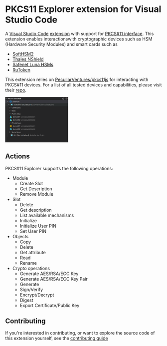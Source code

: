 # PKCS11 Explorer extension for Visual Studio Code

A [Visual Studio Code](https://code.visualstudio.com/) [extension](https://marketplace.visualstudio.com/VSCode) with support for [PKCS#11 interface](https://docs.oasis-open.org/pkcs11/pkcs11-base/v2.40/os/pkcs11-base-v2.40-os.html). This extension enables interactionswith cryptographic devices such as HSM (Hardware Security Modules) and smart cards such as
- [SoftHSM2](https://www.opendnssec.org/softhsm/)
- [Thales NShield](https://www.thales-esecurity.com/products-and-services/products-and-services/hardware-security-modules/general-purpose-hsms/nshield-solo)
- [Safenet Luna HSMs](http://www.safenet-inc.com/)
- [RuToken](http://www.rutoken.ru/)  

This extension relies on [PeculiarVentures/pkcs11js](https://github.com/PeculiarVentures/pkcs11js) for interacting with PKCS#11 devices. For a list of all tested devices and capabilities, please visit their [repo](https://github.com/PeculiarVentures/pkcs11js).

<img src="./media/explorer-overview.png" alt="PKCS#11 Explorer overview" width="40%"/>

## Actions

PKCS#11 Explorer supports the following operations:

- Module
  - Create Slot
  - Get Description
  - Remove Module
- Slot
  - Delete
  - Get description
  - List available mechanisms
  - Initialize
  - Initialize User PIN
  - Set User PIN
- Objects
  - Copy
  - Delete
  - Get attribute
  - Read
  - Rename
- Crypto operations
  - Generate AES/RSA/ECC Key
  - Generate AES/RSA/ECC Key Pair
  - Generate 
  - Sign/Verify
  - Encrypt/Decrypt
  - Digest
  - Export Certificate/Public Key

## Contributing

If you're interested in contributing, or want to explore the source code of this extension yourself, see the [contributing guide](CONTRIBUTING.md)